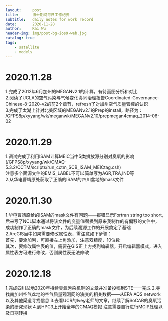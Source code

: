 ```yaml
---
layout:     post
title:      博士期间每日工作纪要
subtitle:   daily notes for work record
date:       2020-11-28
author:     Kai Wu
header-img: img/post-bg-ios9-web.jpg
catalog: true
tags:
    - satellite
    - models
---
```


# 2020.11.28
1.完成了2012年6月加州的MEGANv2.1的计算，有待画图分析和对比  
2.阅读了UCLA的空气污染与气候变化协同治理报告Coordinated-Governance-Chinese-8-2020-v2的前2个章节，refresh了对加州空气质量管控的认识  
3.完成了太湖上针对北美区域的MEGANv2.1的Prep的install，路径为：
/GFPS8p/xyyang/wk/meganwk/MEGANv2.10/prepmegan4cmaq_2014-06-02

# 2020.11.29
1.调试完成了利用ISAM计算MEIC当中5类排放源分别对臭氧的影响  
(/GFPS8p/xyyang/wk/CMAQ-5.3.2/CCTM/scripts/run_cctm_SCB_ISAM_MEICtag.csh)  
注意多个面源文件的EMIS_LABEL不可以简单写为AGR,TRA,IND等  
2.从华电曹靖原处获取了正确的ISAM的四川盆地的mask文件  

# 2020.11.30
1.华电曹靖原给的ISAM的mask文件有问题——报错显示Fortran string too short,后来写了NCL脚本通过将该文件的变量值替换到原来我制作的有偏移的文件中，成功制作了正确的mask文件，为后续溯源工作的开展奠定了基础  
2.ArcGIS当中如果需要修改属性表，需注意如下步骤：  
首先，要添加列，可直接左上角添加，注意双精度，10位数  
其次，要修改属性表的值，需要在GIS正上方找到编辑器，开启编辑器模式，进入属性表方可进行修改，否则属性表无法修改  

# 2020.12.18
1.完成四川盆地2020年持续臭氧污染机制的文章并准备投稿到STE——完成 
2.寻找南加州空气盆地的空气质量观测网的演变的相关数据——从EPA AQS network以及其他渠道寻找信息 
3.去看UCR的Ivey老师的文章，继续了解SoCAB的臭氧污染的研究现状 
4.到HPC3上开始全年的CMAQ模拟 注意需要自行进行MCIP处理以及日期转换 